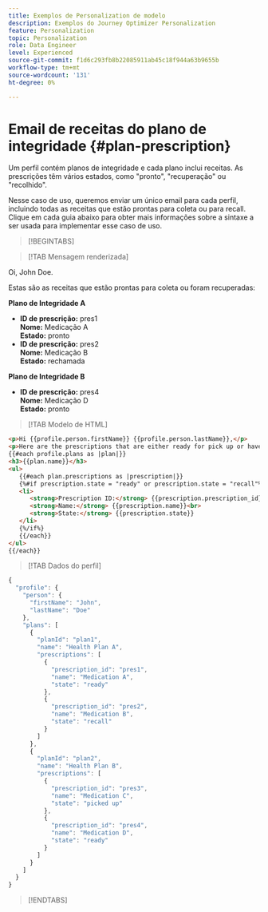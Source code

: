 ```yaml
---
title: Exemplos de Personalization de modelo
description: Exemplos do Journey Optimizer Personalization
feature: Personalization
topic: Personalization
role: Data Engineer
level: Experienced
source-git-commit: f1d6c293fb8b22085911ab45c18f944a63b9655b
workflow-type: tm+mt
source-wordcount: '131'
ht-degree: 0%

---
```



# Email de receitas do plano de integridade {#plan-prescription}

Um perfil contém planos de integridade e cada plano inclui receitas. As prescrições têm vários estados, como &quot;pronto&quot;, &quot;recuperação&quot; ou &quot;recolhido&quot;.

Nesse caso de uso, queremos enviar um único email para cada perfil, incluindo todas as receitas que estão prontas para coleta ou para recall. Clique em cada guia abaixo para obter mais informações sobre a sintaxe a ser usada para implementar esse caso de uso.

>[!BEGINTABS]

>[!TAB Mensagem renderizada]

<p>Oi, John Doe.</p>
<p>Estas são as receitas que estão prontas para coleta ou foram recuperadas:</p>

**Plano de Integridade A**

<ul>

<li>
      <strong>ID de prescrição:</strong> pres1<br>
      <strong>Nome:</strong> Medicação A<br>
      <strong>Estado:</strong> pronto
   </li>

<li>
      <strong>ID de prescrição:</strong> pres2<br>
      <strong>Nome:</strong> Medicação B<br>
      <strong>Estado:</strong> rechamada
   </li>

</ul>

**Plano de Integridade B**

<ul>

<li>
      <strong>ID de prescrição:</strong> pres4<br>
      <strong>Nome:</strong> Medicação D<br>
      <strong>Estado:</strong> pronto
   </li>

</ul>

>[!TAB Modelo de HTML]

```html
<p>Hi {{profile.person.firstName}} {{profile.person.lastName}},</p>
<p>Here are the prescriptions that are either ready for pick up or have been recalled:</p>
{{#each profile.plans as |plan|}}
<h3>{{plan.name}}</h3>
<ul>
   {{#each plan.prescriptions as |prescription|}}
   {%#if prescription.state = "ready" or prescription.state = "recall"%}
   <li>
      <strong>Prescription ID:</strong> {{prescription.prescription_id}}<br>
      <strong>Name:</strong> {{prescription.name}}<br>
      <strong>State:</strong> {{prescription.state}}
   </li>
   {%/if%}
   {{/each}}
</ul>
{{/each}}
```

>[!TAB Dados do perfil]

```javascript
{
  "profile": {
    "person": {
      "firstName": "John",
      "lastName": "Doe"
    },
    "plans": [
      {
        "planId": "plan1",
        "name": "Health Plan A",
        "prescriptions": [
          {
            "prescription_id": "pres1",
            "name": "Medication A",
            "state": "ready"
          },
          {
            "prescription_id": "pres2",
            "name": "Medication B",
            "state": "recall"
          }
        ]
      },
      {
        "planId": "plan2",
        "name": "Health Plan B",
        "prescriptions": [
          {
            "prescription_id": "pres3",
            "name": "Medication C",
            "state": "picked up"
          },
          {
            "prescription_id": "pres4",
            "name": "Medication D",
            "state": "ready"
          }
        ]
      }
    ]
  }
}
```

>[!ENDTABS]
